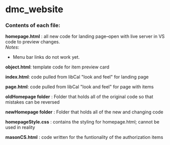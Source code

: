 # dmc_website

### Contents of each file:

**homepage.html** : all new code for landing page–open with live server in VS code to preview changes.\
*Notes*:
- Menu bar links do not work yet.

**object.html**: template code for item preview card

**index.html**: code pulled from libCal "look and feel" for landing page

**page.html**: code pulled from libCal "look and feel" for page with items

**oldHomepage folder** : Folder that holds all of the original code so that mistakes can be reversed

**newHomepage folder** : Folder that holds all of the new and changing code

**homepageStyle.css** : contains the styling for homepage.html; cannot be used in reality

**masonCS.html** : code written for the funtionality of the authorization items